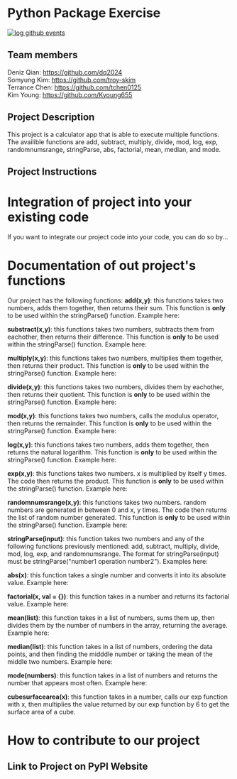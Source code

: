 # Python Package Exercise
[![log github events](https://github.com/software-students-spring2024/3-python-package-exercise-team-dtttt/actions/workflows/event-logger.yml/badge.svg)](https://github.com/software-students-spring2024/3-python-package-exercise-team-dtttt/actions/workflows/event-logger.yml)

## Team members

Deniz Qian: https://github.com/dq2024 \
Somyung Kim: https://github.com/troy-skim \
Terrance Chen: https://github.com/tchen0125 \
Kim Young: https://github.com/Kyoung655

## Project Description

This project is a calculator app that is able to execute multiple functions. The availible 
functions are add, subtract, multiply, divide, mod, log, exp, randomnumsrange, stringParse,
abs, factorial, mean, median, and mode. 

## Project Instructions 

# Integration of project into your existing code 

If you want to integrate our project code into your code, you can do so by...

# Documentation of out project's functions 

Our project has the following functions:
**add(x,y)**: this functions takes two numbers, adds them together, then returns their sum. 
This function is **only** to be used within the stringParse() function. Example here:

**substract(x,y)**: this functions takes two numbers, subtracts them from eachother, then returns their difference. This function is **only** to be used within the stringParse() function. Example here:

**multiply(x,y)**: this functions takes two numbers, multiplies them together, then returns their product. 
This function is **only** to be used within the stringParse() function. Example here:

**divide(x,y)**: this functions takes two numbers, divides them by eachother, then returns their quotient. 
This function is **only** to be used within the stringParse() function. Example here:

**mod(x,y)**: this functions takes two numbers, calls the modulus operator, then returns the remainder. 
This function is **only** to be used within the stringParse() function. Example here:

**log(x,y)**: this functions takes two numbers, adds them together, then returns the natural logarithm. 
This function is **only** to be used within the stringParse() function. Example here:

**exp(x,y)**: this functions takes two numbers. x is multiplied by itself y times. The code then returns the product. This function is **only** to be used within the stringParse() function. Example here:

**randomnumsrange(x,y)**: this functions takes two numbers. random numbers are generated in between 0 and x, y times. The code then returns the list of random number generated. This function is **only** to be used within the stringParse() function. Example here:

**stringParse(input)**: this function takes two numbers and any of the following functions previously
mentioned: add, subtract, multiply, divide, mod, log, exp, and randomnumsrange. The format for stringParse(input)
must be stringParse("number1 operation number2"). Examples here: 

**abs(x)**: this function takes a single number and converts it into its absolute value. Example here:

**factorial(x, val = {})**: this function takes in a number and returns its factorial value. Example here: 

**mean(list)**: this function takes in a list of numbers, sums them up, then divides them by the number
of numbers in the array, returning the average. Example here: 

**median(list)**: this function takes in a list of numbers, ordering the data points, and then finding the midddle number or taking the mean of the middle two numbers. Example here: 

**mode(numbers)**: this function takes in a list of numbers and returns the number that appears most 
often. Example here: 

**cubesurfacearea(x)**: this function takes in a number, calls our exp function with x, then multiplies the value 
returned by our exp function by 6 to get the surface area of a cube. 

# How to contribute to our project


## Link to Project on PyPI Website 